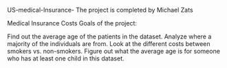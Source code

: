 US-medical-Insurance-
The project is completed by Michael Zats

Medical Insurance Costs
Goals of the project:

Find out the average age of the patients in the dataset.
Analyze where a majority of the individuals are from.
Look at the different costs between smokers vs. non-smokers.
Figure out what the average age is for someone who has at least one child in this dataset.
